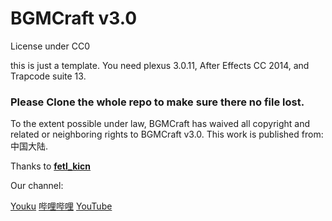 # BGMCraft v3.0

License under CC0

this is just a template. You need plexus 3.0.11, After Effects CC 2014, and Trapcode suite 13.

### Please Clone the whole repo to make sure there no file lost.
To the extent possible under law, BGMCraft has waived all copyright and related or neighboring rights to BGMCraft v3.0. This work is published from: 中国大陆.

Thanks to **[fetl_kicn](https://github.com/fetlkicn)**

Our channel:

[Youku](http://i.youku.com/BGMCraft) [哔哩哔哩](https://space.bilibili.com/13889404) [YouTube](https://www.youtube.com/channel/UC1cTz9XTuMn8G_zL-yDr0Tg)
